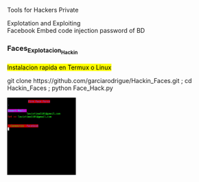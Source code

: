 <p>Tools for Hackers Private</p>
<div>
<p>Explotation and Exploiting<br>
Facebook Embed code injection password of BD</p>
</div>
<div>
<h3>Faces<sub>Explotacion<sub>Hackin<h3>

</div>
<div>
<p>
<mark>Instalacion rapida en Termux o Linux</mark></p>
<p>git clone https://github.com/garciarodrigue/Hackin_Faces.git ; cd Hackin_Faces ; python Face_Hack.py
</div
<br>
<section>
<img src="fff.png" width="160px">
</section>
